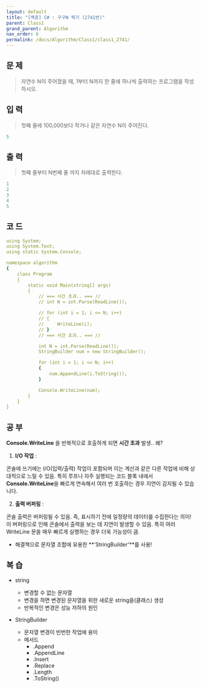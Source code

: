 ```yaml
---
layout: default
title: "[백준] C# : 구구N 찍기 (2741번)"
parent: Class1
grand_parent: Algorithm
nav_order: 6
permalink: /docs/Algorithm/Class1/class1_2741/
---
```


## 문 제
> 자연수 N이 주어졌을 때, 1부터 N까지 한 줄에 하나씩 출력하는 프로그램을 작성하시오.


## 입 력
> 첫째 줄에 100,000보다 작거나 같은 자연수 N이 주어진다.


```yaml
5
```

## 출 력
> 첫째 줄부터 N번째 줄 까지 차례대로 출력한다.


```yaml
1
2
3
4
5
```

## 코 드

```yaml
using System;
using System.Text;
using static System.Console;

namespace algorithm
{
    class Program
    {
        static void Main(string[] args)
        {
            // === 시간 초과.. === //
            // int N = int.Parse(ReadLine());

            // for (int i = 1; i <= N; i++)
            // {
            //     WriteLine(i);
            // }
            // === 시간 초과.. === //

            int N = int.Parse(ReadLine());
            StringBuilder num = new StringBuilder();

            for (int i = 1; i <= N; i++)
            {
                num.AppendLine(i.ToString());
            }

            Console.WriteLine(num);
        }
    }
}
```


## 공 부

**Console.WriteLine** 을 반복적으로 호출하게 되면 **시간 초과** 발생.. 왜?

1. **I/O 작업** : 

콘솔에 쓰기에는 I/O(입력/출력) 작업이 포함되며 이는 계산과 같은 다른 작업에 비해 상대적으로 느릴 수 있음. 특히 루프나 자주 실행되는 코드 블록 내에서 **Console.WriteLine**을 빠르게 연속해서 여러 번 호출하는 경우 지연이 감지될 수 있습니다.


2. **출력 버퍼링** : 

콘솔 출력은 버퍼링될 수 있음. 즉, 표시하기 전에 일정량의 데이터를 수집한다는 의미! 이 버퍼링으로 인해 콘솔에서 출력을 보는 데 지연이 발생할 수 있음. 특히 여러 WriteLine 문을 매우 빠르게 실행하는 경우 더욱 가능성이 큼.

- 해결책으로 문자열 조합에 유용한 **'StringBuilder'**를 사용!


## 복 습

- string
  - 변경할 수 없는 문자열
  - 변경을 하면 변경된 문자열을 위한 새로운 string을(클래스) 생성
  - 반복적인 변경은 성능 저하의 원인

- StringBuilder
  - 문자열 변경이 빈번한 작업에 용이
  - 메서드
    - .Append
    - .AppendLine
    - .Insert
    - .Replace
    - .Length
    - .ToString()